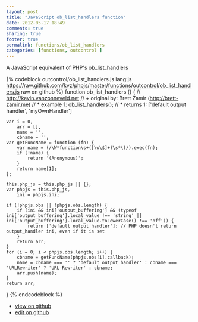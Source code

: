 ```yaml
---
layout: post
title: "JavaScript ob_list_handlers function"
date: 2012-05-17 18:49
comments: true
sharing: true
footer: true
permalink: functions/ob_list_handlers
categories: [functions, outcontrol ]
---
```

A JavaScript equivalent of PHP's ob_list_handlers
<!-- more -->
{% codeblock outcontrol/ob_list_handlers.js lang:js https://raw.github.com/kvz/phpjs/master/functions/outcontrol/ob_list_handlers.js raw on github %}
function ob_list_handlers () {
    // http://kevin.vanzonneveld.net
    // +   original by: Brett Zamir (http://brett-zamir.me)
    // *     example 1: ob_list_handlers();
    // *     returns 1: ['default output handler', 'myOwnHandler']

    var i = 0,
        arr = [],
        name = '',
        cbname = '';
    var getFuncName = function (fn) {
        var name = (/\W*function\s+([\w\$]+)\s*\(/).exec(fn);
        if (!name) {
            return '(Anonymous)';
        }
        return name[1];
    };

    this.php_js = this.php_js || {};
    var phpjs = this.php_js,
        ini = phpjs.ini;

    if (!phpjs.obs || !phpjs.obs.length) {
        if (ini && ini['output_buffering'] && (typeof ini['output_buffering'].local_value !== 'string' || ini['output_buffering'].local_value.toLowerCase() !== 'off')) {
            return ['default output handler']; // PHP doesn't return output_handler ini, even if it is set
        }
        return arr;
    }
    for (i = 0; i < phpjs.obs.length; i++) {
        cbname = getFuncName(phpjs.obs[i].callback);
        name = cbname === '' ? 'default output handler' : cbname === 'URLRewriter' ? 'URL-Rewriter' : cbname;
        arr.push(name);
    }
    return arr;
}
{% endcodeblock %}
<ul>
 <li><a href="https://github.com/kvz/phpjs/blob/master/functions/outcontrol/ob_list_handlers.js">view on github</a></li>
 <li><a href="https://github.com/kvz/phpjs/edit/master/functions/outcontrol/ob_list_handlers.js">edit on github</a></li>
</ul>
